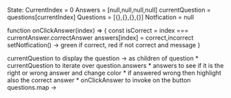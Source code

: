 State:
CurrentIndex = 0
Answers = [null,null,null,null]
currentQuestion = questions[currentIndex]
Questions = [{},{},{},{}]
Notfication = null

function onClickAnswer(index) => {
const isCorrect = index === currentAnswer.correctAnswer
answers[index] = correct,incorrect
setNotfication() -> green if correct, red if not correct and message
}

<Question currentQuestion>
currentQuestion to display the question
<QuestionOptions currentQuestion answers onClickAnswer> -> as children of question
* currentQuestion to iterate over question.answers
* answers to see if it is the right or wrong answer and change color
* if answered wrong then highlight also the correct answer
* onClickAnswer to invoke on the button
<Question/>
<Timer>
<DotsContainer>
questions.map -> <dot answer={answers[index]}/>
</DotsContainer>
<Notification/>
